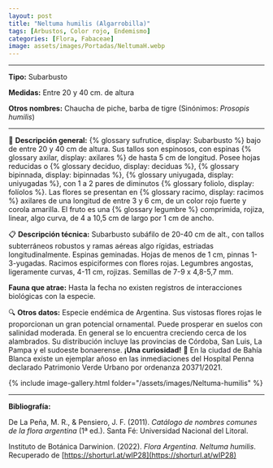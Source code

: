 ```yaml
---
layout: post
title: "Neltuma humilis (Algarrobilla)"
tags: [Arbustos, Color rojo, Endemismo]
categories: [Flora, Fabaceae]
image: assets/images/Portadas/NeltumaH.webp
---
```


***

**Tipo:** Subarbusto

**Medidas:** Entre 20 y 40 cm. de altura

**Otros nombres:** Chaucha de piche, barba de tigre (Sinónimos: *Prosopis humilis*)

***

🌱 **Descripción general:** {% glossary sufrutice, display: Subarbusto %} bajo de entre 20 y 40 cm de altura. Sus tallos son espinosos, con espinas {% glossary axilar, display: axilares %} de hasta 5 cm de longitud. Posee hojas reducidas o {% glossary deciduo, display: deciduas %}, {% glossary bipinnada, display: bipinnadas %}, {% glossary uniyugada, display: uniyugadas %}, con 1 a 2 pares de diminutos {% glossary foliolo, display: folíolos %}. Las flores se presentan en {% glossary racimo, display: racimos %} axilares de una longitud de entre 3 y 6 cm, de un color rojo fuerte y corola amarilla. El fruto es una {% glossary legumbre %} comprimida, rojiza, linear, algo curva, de 4 a 10,5 cm de largo por 1 cm de ancho.

📋 **Descripción técnica:** Subarbusto subáfilo de 20-40 cm de alt., con tallos subterráneos robustos y ramas aéreas algo rígidas, estriadas longitudinalmente. Espinas geminadas. Hojas de menos de 1 cm, pinnas 1-3-yugadas. Racimos espiciformes con flores rojas. Legumbres angostas, ligeramente curvas, 4-11 cm, rojizas. Semillas de 7-9 x 4,8-5,7 mm.

**Fauna que atrae:** Hasta la fecha no existen registros de interacciones biológicas con la especie. 

🔍 **Otros datos:** Especie endémica de Argentina. Sus vistosas flores rojas le proporcionan un gran potencial ornamental. Puede prosperar en suelos con salinidad moderada. En general se lo encuentra creciendo cerca de los alambrados. Su distribución incluye las provincias de Córdoba, San Luis, La Pampa y el sudoeste bonaerense. 
**¡Una curiosidad!** 👀 En la ciudad de Bahía Blanca existe un ejemplar añoso en las inmediaciones del Hospital Penna declarado Patrimonio Verde Urbano por ordenanza 20371/2021.

 {% include image-gallery.html folder="/assets/images/Neltuma-humilis" %}

***

**Bibliografía:**

De La Peña, M. R., & Pensiero, J. F. (2011). *Catálogo de nombres comunes de la flora argentina* (1ª ed.). Santa Fé: Universidad Nacional del Litoral.

Instituto de Botánica Darwinion. (2022). *Flora Argentina. Neltuma humilis*. Recuperado de 
[https://shorturl.at/wIP28](https://shorturl.at/wIP28)
